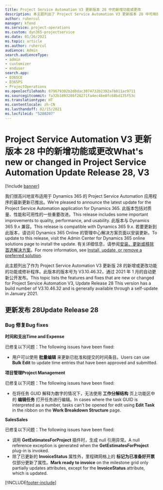 ```yaml
---
title: Project Service Automation V3 更新版本 28 中的新增功能或更改
description: 本主题列出了 Project Service Automation V3 更新版本 28 中可用的功能和修复。
author: ruhercul
manager: kfend
ms.service: project-operations
ms.custom: dyn365-projectservice
ms.date: 01/26/2021
ms.topic: article
ms.author: ruhercul
audience: Admin
search.audienceType:
- admin
- customizer
- enduser
search.app:
- D365CE
- D365PS
- ProjectOperations
ms.openlocfilehash: 079679302b2d8dac3074732b2392a7b811ac9711
ms.sourcegitcommit: fa32b1893286f20271fa4ec4be8fc68bd135f53c
ms.translationtype: HT
ms.contentlocale: zh-CN
ms.lasthandoff: 02/15/2021
ms.locfileid: "5280207"
---
```

# <a name="whats-new-or-changed-in-project-service-automation-update-release-28-v3"></a><span data-ttu-id="83945-103">Project Service Automation V3 更新版本 28 中的新增功能或更改</span><span class="sxs-lookup"><span data-stu-id="83945-103">What's new or changed in Project Service Automation Update Release 28, V3</span></span>

[!include [banner](../includes/psa-now-project-operations.md)]

<span data-ttu-id="83945-104">我们很高兴地宣布适用于 Dynamics 365 的 Project Service Automation 应用程序的最新更新已推出。</span><span class="sxs-lookup"><span data-stu-id="83945-104">We’re pleased to announce the latest update for the Project Service Automation application for Dynamics 365.</span></span> <span data-ttu-id="83945-105">此版本包括对质量、性能和可用性的一些重要改进。</span><span class="sxs-lookup"><span data-stu-id="83945-105">This release includes some important improvements to quality, performance, and usability.</span></span> <span data-ttu-id="83945-106">此版本与 Dynamics 365 9.x 兼容。</span><span class="sxs-lookup"><span data-stu-id="83945-106">This release is compatible with Dynamics 365 9.x.</span></span> <span data-ttu-id="83945-107">若要更新到此版本，请访问 Dynamics 365 Online 的管理中心解决方案页面以安装更新。</span><span class="sxs-lookup"><span data-stu-id="83945-107">To update to this release, visit the Admin Center for Dynamics 365 online solutions page to install the update.</span></span> <span data-ttu-id="83945-108">有关详细信息，请参阅[安装、更新或移除首选解决方案](https://docs.microsoft.com/power-platform/admin/install-remove-preferred-solution)。</span><span class="sxs-lookup"><span data-stu-id="83945-108">For more information, see [Install, update, or remove a preferred solution](https://docs.microsoft.com/power-platform/admin/install-remove-preferred-solution).</span></span>

<span data-ttu-id="83945-109">此主题列出了作为 Project Service Automation V3 更新版 28 的新增或更改功能的功能或修补程序。此版本的版本号为 V3.10.46.32，通过 2021 年 1 月的自动更新公开发布。</span><span class="sxs-lookup"><span data-stu-id="83945-109">This topic lists the features and fixes that are new or changed for Project Service Automation V3, Update Release 28 This version has a build number of V3.10.46.32 and is generally available through a self-update in January 2021.</span></span>

## <a name="update-release-28"></a><span data-ttu-id="83945-110">更新发布 28</span><span class="sxs-lookup"><span data-stu-id="83945-110">Update Release 28</span></span>

### <a name="bug-fixes"></a><span data-ttu-id="83945-111">Bug 修复</span><span class="sxs-lookup"><span data-stu-id="83945-111">Bug fixes</span></span>

<span data-ttu-id="83945-112">**时间和支出**</span><span class="sxs-lookup"><span data-stu-id="83945-112">**Time and Expense**</span></span>

<span data-ttu-id="83945-113">已修复以下问题：</span><span class="sxs-lookup"><span data-stu-id="83945-113">The following issues have been fixed:</span></span>

- <span data-ttu-id="83945-114">用户可以使用 **批量编辑** 来更新已批准和提交的时间条目。</span><span class="sxs-lookup"><span data-stu-id="83945-114">Users can use **Bulk Edit** to update time entries that have been approved and submitted.</span></span>

<span data-ttu-id="83945-115">**项目管理**</span><span class="sxs-lookup"><span data-stu-id="83945-115">**Project Management**</span></span>

<span data-ttu-id="83945-116">已修复以下问题：</span><span class="sxs-lookup"><span data-stu-id="83945-116">The following issues have been fixed:</span></span>

- <span data-ttu-id="83945-117">在将任务 GUID 解释为数字的情况下，无法使用 **工作分解结构** 页上功能区中的 **编辑任务** 打开任务进行编辑。</span><span class="sxs-lookup"><span data-stu-id="83945-117">In cases where the task GUID is interpreted as a number, tasks can't be opened for edit using **Edit Task** in the ribbon on the **Work Breakdown Structure** page.</span></span>

<span data-ttu-id="83945-118">**Sales**</span><span class="sxs-lookup"><span data-stu-id="83945-118">**Sales**</span></span>

<span data-ttu-id="83945-119">已修复以下问题：</span><span class="sxs-lookup"><span data-stu-id="83945-119">The following issues have been fixed:</span></span>

- <span data-ttu-id="83945-120">调用 **GetEstimatesForProject** 插件时，生成 null 引用异常。</span><span class="sxs-lookup"><span data-stu-id="83945-120">A null reference exception is generated when the **GetEstimatesForProject** plug-in is invoked.</span></span>
- <span data-ttu-id="83945-121">除了已更新的 **InvoiceStatus** 属性外，里程碑网格上的 **标记为已准备好开票** 仅部分更新了属性。</span><span class="sxs-lookup"><span data-stu-id="83945-121">**Mark ready to invoice** on the milestone grid only partially updates attributes, except for the **InvoiceStatus** attribute, which is updated.</span></span>



[!INCLUDE[footer-include](../includes/footer-banner.md)]